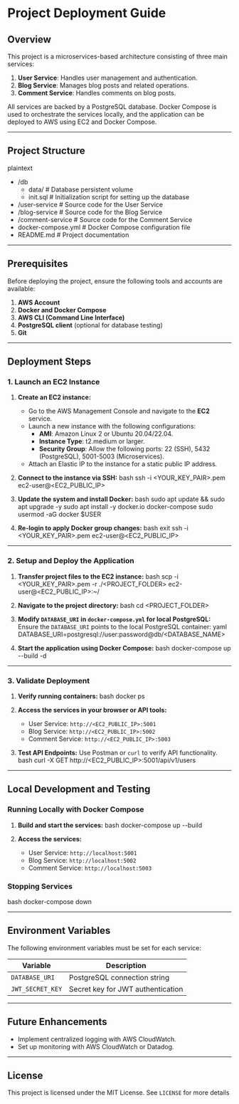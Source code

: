 # Project Deployment Guide

## Overview
This project is a microservices-based architecture consisting of three main services:
1. **User Service**: Handles user management and authentication.
2. **Blog Service**: Manages blog posts and related operations.
3. **Comment Service**: Handles comments on blog posts.

All services are backed by a PostgreSQL database. Docker Compose is used to orchestrate the services locally, and the application can be deployed to AWS using EC2 and Docker Compose.

---

## Project Structure
plaintext
- /db
  - data/            # Database persistent volume
  - init.sql         # Initialization script for setting up the database
- /user-service      # Source code for the User Service
- /blog-service      # Source code for the Blog Service
- /comment-service   # Source code for the Comment Service
- docker-compose.yml # Docker Compose configuration file
- README.md          # Project documentation


---

## Prerequisites
Before deploying the project, ensure the following tools and accounts are available:

1. **AWS Account**
2. **Docker and Docker Compose**
3. **AWS CLI (Command Line Interface)**
4. **PostgreSQL client** (optional for database testing)
5. **Git**

---

## Deployment Steps
### 1. Launch an EC2 Instance

1. **Create an EC2 instance:**
   - Go to the AWS Management Console and navigate to the **EC2** service.
   - Launch a new instance with the following configurations:
     - **AMI**: Amazon Linux 2 or Ubuntu 20.04/22.04.
     - **Instance Type**: t2.medium or larger.
     - **Security Group**: Allow the following ports: 22 (SSH), 5432 (PostgreSQL), 5001-5003 (Microservices).
   - Attach an Elastic IP to the instance for a static public IP address.

2. **Connect to the instance via SSH:**
   bash
   ssh -i <YOUR_KEY_PAIR>.pem ec2-user@<EC2_PUBLIC_IP>
   

3. **Update the system and install Docker:**
   bash
   sudo apt update && sudo apt upgrade -y
   sudo apt install -y docker.io docker-compose
   sudo usermod -aG docker $USER
   

4. **Re-login to apply Docker group changes:**
   bash
   exit
   ssh -i <YOUR_KEY_PAIR>.pem ec2-user@<EC2_PUBLIC_IP>
   

---

### 2. Setup and Deploy the Application

1. **Transfer project files to the EC2 instance:**
   bash
   scp -i <YOUR_KEY_PAIR>.pem -r ./<PROJECT_FOLDER> ec2-user@<EC2_PUBLIC_IP>:~/
   

2. **Navigate to the project directory:**
   bash
   cd <PROJECT_FOLDER>
   

3. **Modify `DATABASE_URI` in `docker-compose.yml` for local PostgreSQL:**
   Ensure the `DATABASE_URI` points to the local PostgreSQL container:
   yaml
   DATABASE_URI=postgresql://user:password@db/<DATABASE_NAME>
   

4. **Start the application using Docker Compose:**
   bash
   docker-compose up --build -d
   

---

### 3. Validate Deployment

1. **Verify running containers:**
   bash
   docker ps
   

2. **Access the services in your browser or API tools:**
   - User Service: `http://<EC2_PUBLIC_IP>:5001`
   - Blog Service: `http://<EC2_PUBLIC_IP>:5002`
   - Comment Service: `http://<EC2_PUBLIC_IP>:5003`

3. **Test API Endpoints:**
   Use Postman or `curl` to verify API functionality.
   bash
   curl -X GET http://<EC2_PUBLIC_IP>:5001/api/v1/users
   

---

## Local Development and Testing
### Running Locally with Docker Compose
1. **Build and start the services:**
   bash
   docker-compose up --build
   
2. **Access the services:**
   - User Service: `http://localhost:5001`
   - Blog Service: `http://localhost:5002`
   - Comment Service: `http://localhost:5003`

### Stopping Services
bash
docker-compose down


---

## Environment Variables
The following environment variables must be set for each service:

| Variable         | Description                                    |
|------------------|------------------------------------------------|
| `DATABASE_URI`   | PostgreSQL connection string                  |
| `JWT_SECRET_KEY` | Secret key for JWT authentication             |

---

## Future Enhancements
- Implement centralized logging with AWS CloudWatch.
- Set up monitoring with AWS CloudWatch or Datadog.

---

## License
This project is licensed under the MIT License. See `LICENSE` for more details
